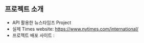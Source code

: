 ## 프로젝트 소개

- API 활용한 뉴스타임즈 Project
- 실제 Times website: https://www.nytimes.com/international/
- 프로젝트 배포 사이트 :
